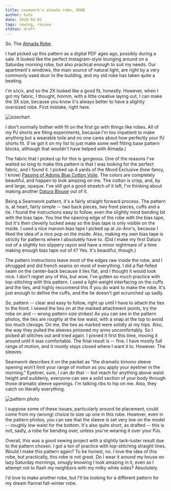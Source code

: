```yaml
---
title: seamwork's almada robe, DONE
author: kate
date: 2018-04-01
tags: sewing, review
status: draft
---
```


So. The [Almada Robe](https://www.seamwork.com/catalog/almada). 

I had picked up this pattern as a digital PDF ages ago, possibly during a sale. It looked like the perfect Instagram-style lounging around on a Saturday morning robe, but also practical enough to suit my needs. Our apartment's windows, the main source of natural light, are right by a very commonly used door to the building, and my old robe has taken quite a beating.

I'm x/x/x, and so the 2X looked like a good fit, honestly. However, when I got my fabric, I thought, hmmm, with a little creative laying out, I can make the 3X size, because you know it's always better to have a slightly oversized robe. First mistake, right here. 

![sizechart]()

I don't normally bother with fit on the first go with things like robes. All of my PJ shorts are fiting experiments, because I'm too impatient to make anything but a wearable toile and no one cares about how perfectly your PJ shorts fit. (I've got it on my list to just make some well fitting base pattern blocks, although that wouldn't have helped with Almada.)

The fabric that I picked up for this is gorgeous. One of the reasons I've waited so long to make this pattern is that I was looking for the perfect fabric, and I found it. I picked up 4 yards of the Mood Exclusive (how fancy, I know) [Passing of Adonis Blue Cotton Voile](https://www.moodfabrics.com/mood-exclusive-passing-of-adonis-blue-cotton-voile-md0061). The colors are completely beautiful, and happen to look amazing on me. The cotton is crisp, and, by and large, opaque. I've still got a good streatch of it left, I'm thinking about making another [Datura Blouse]() out of it. 

Being a Seamwork pattern, it's a fairly straight forward process. The pattern is, at heart, fairly simple -- two back pieces, two front pieces, cuffs and a tie. I found the instructions easy to follow, even the slightly mind bending bit with the bias tape. You line the opening edge of the robe with the bias tape, but it's then cleverly tucked away so the bias tape is only visible on the inside. I used a nice maroon bias tape I picked up at Jo-Ann's, because I liked the idea of a nice pop on the inside. Also, making my own bias tape is strictly for patterns where I absolutely have to. (Did I make my first Datura out of a slightly too slippery rayon and have a minor nightmare of a time making enough bias tape out of it? Yes. It's beautiful, though.) 

The pattern instructions leave most of the edges raw inside the robe, and I shrugged and did french seams on most of everything. I did a flat-felled seam on the center-back because it lies flat, and I thought it would look nice. I don't regret any of this, but wow, I've gotten so much practice with top-stitching with this pattern. I used a light-weight interfacing on the cuffs and the ties, and highly reccomend this if you do want to make the robe. It's just enough to define the cuffs, and the tie doesn't get scrunched up sadly. 

So, pattern -- clear and easy to follow, right up until I have to attach the ties to the front. I sewed the ties on at the marked attachment points, try the robe on and -- wrong pattern size strikes! As you can see in the pattern photos, the ties are roughly at the low waist, with a snap at the top to avoid too much clevage. On me, the ties as marked were solidly at my hips. Also, the way they pulled the sleeves pinioned my arms uncomfortably. So I picked all stitches out and tried again. I pinned it first this time, moving it around until it was comfortable. The final result is -- fine. I have mostly full range of motion, and it mostly stays closed where I want it to. However. The sleeves.

Seamwork describes it on the packet as "the dramatic kimono sleeve opening won’t limit your range of motion as you apply your eyeliner in
the morning." Eyeliner, sure, I can do that -- but reach for anything above waist height and suddenly, everyone can see a solid section of your body through those dramatic sleeve openings. I'm talking ribs to hip on me. Also, they catch on literally everything. 

![pattern photo]()

I suppose some of these issues, particularly around tie placement, could come from my (wrong) choice to size up one in this robe. However, even in the pattern photos, you can see that the sleeve is set very low on the model -- roughly low waist for the bottom. It's also quite short, as drafted -- this is not, sadly, a robe for bending over, unless you're wearing it over your PJs.

Overall, this was a good sewing project with a slightly lack-luster result due to the pattern chosen. I got a ton of practice with top-stitching straight lines. Would I make this pattern again? To be honest, no. I love the idea of this robe, but practically, this robe is not great. Do I wear it around my house on lazy Saturday mornings, smugly knowing I look amazing in it, even as I attempt not to flash my neighbors with my milky white sides? Absolutely.

I'd love to make another robe, but I'll be looking for a different pattern for my dream flannel fall-winter robe. 


